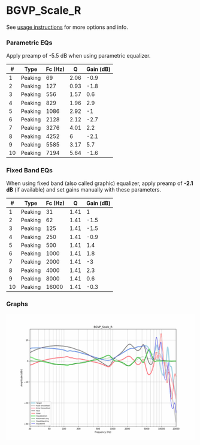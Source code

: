# BGVP_Scale_R
See [usage instructions](https://github.com/jaakkopasanen/AutoEq#usage) for more options and info.

### Parametric EQs
Apply preamp of -5.5 dB when using parametric equalizer.

|   # | Type    |   Fc (Hz) |    Q |   Gain (dB) |
|-----|---------|-----------|------|-------------|
|   1 | Peaking |        69 | 2.06 |        -0.9 |
|   2 | Peaking |       127 | 0.93 |        -1.8 |
|   3 | Peaking |       556 | 1.57 |         0.6 |
|   4 | Peaking |       829 | 1.96 |         2.9 |
|   5 | Peaking |      1086 | 2.92 |        -1   |
|   6 | Peaking |      2128 | 2.12 |        -2.7 |
|   7 | Peaking |      3276 | 4.01 |         2.2 |
|   8 | Peaking |      4252 | 6    |        -2.1 |
|   9 | Peaking |      5585 | 3.17 |         5.7 |
|  10 | Peaking |      7194 | 5.64 |        -1.6 |

### Fixed Band EQs
When using fixed band (also called graphic) equalizer, apply preamp of **-2.1 dB** (if available) and set gains manually with these parameters.

|   # | Type    |   Fc (Hz) |    Q |   Gain (dB) |
|-----|---------|-----------|------|-------------|
|   1 | Peaking |        31 | 1.41 |         1   |
|   2 | Peaking |        62 | 1.41 |        -1.5 |
|   3 | Peaking |       125 | 1.41 |        -1.5 |
|   4 | Peaking |       250 | 1.41 |        -0.9 |
|   5 | Peaking |       500 | 1.41 |         1.4 |
|   6 | Peaking |      1000 | 1.41 |         1.8 |
|   7 | Peaking |      2000 | 1.41 |        -3   |
|   8 | Peaking |      4000 | 1.41 |         2.3 |
|   9 | Peaking |      8000 | 1.41 |         0.6 |
|  10 | Peaking |     16000 | 1.41 |        -0.3 |

### Graphs
![](./BGVP_Scale_R.png)
